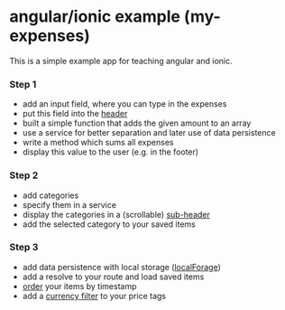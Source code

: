 # angular/ionic example (my-expenses)
This is a simple example app for teaching angular and ionic.

### Step 1
- add an input field, where you can type in the expenses
 - put this field into the [header](http://ionicframework.com/docs/components/#bar-inputs)
- built a simple function that adds the given amount to an array
 - use a service for better separation and later use of data persistence
- write a method which sums all expenses
 - display this value to the user (e.g. in the footer)

### Step 2
- add categories
 - specify them in a service
 - display the categories in a (scrollable) [sub-header](http://ionicframework.com/docs/components/#subheader)
 - add the selected category to your saved items

### Step 3
- add data persistence with local storage ([localForage](https://github.com/ocombe/angular-localForage))
- add a resolve to your route and load saved items
- [order](https://docs.angularjs.org/api/ng/filter/orderBy) your items by timestamp
- add a [currency filter](https://docs.angularjs.org/api/ng/filter/currency) to your price tags
